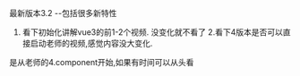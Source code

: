 最新版本3.2 --包括很多新特性


1. 看下初始化讲解vue3的前1-2个视频. 没变化就不看了
2.看下4版本是否可以直接启动老师的视频,感觉内容没大变化.


是从老师的4.component开始,如果有时间可以从头看